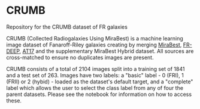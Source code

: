 # CRUMB
Repository for the CRUMB dataset of FR galaxies

CRUMB (Collected Radiogalaxies Using MiraBest) is a machine learning image dataset of Fanaroff-Riley galaxies creating by merging [MiraBest](https://github.com/fmporter/MiraBest-full), [FR-DEEP](https://arxiv.org/abs/1903.11921), [AT17](https://arxiv.org/abs/1705.03413) and the supplementary MiraBest Hybrid dataset. All sources are cross-matched to ensure no duplicates images are present.

CRUMB consists of a total of 2104 images split into a training set of 1841 and a test set of 263. Images have two labels: a "basic" label - 0 (FRI), 1 (FRII) or 2 (hybid) - loaded as the dataset's default target, and a "complete" label which allows the user to select the class label from any of four the parent datasets. Please see the notebook for information on how to access these.

